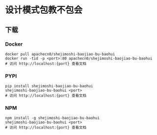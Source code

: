 # 设计模式包教不包会

## 下载

### Docker

```
docker pull apachecn0/shejimoshi-baojiao-bu-baohui
docker run -tid -p <port>:80 apachecn0/shejimoshi-baojiao-bu-baohui
# 访问 http://localhost:{port} 查看文档
```

### PYPI

```
pip install shejimoshi-baojiao-bu-baohui
shejimoshi-baojiao-bu-baohui <port>
# 访问 http://localhost:{port} 查看文档
```

### NPM

```
npm install -g shejimoshi-baojiao-bu-baohui
shejimoshi-baojiao-bu-baohui <port>
# 访问 http://localhost:{port} 查看文档
```